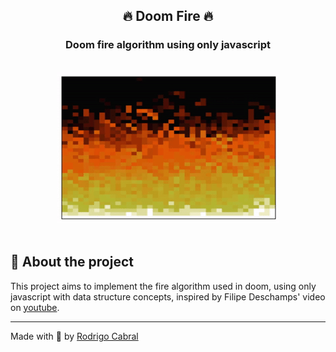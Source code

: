 <center>

## 🔥 Doom Fire 🔥

### Doom fire algorithm using only javascript

<br/>
<img src="fire.gif">

</center>

<br/>

## 📖 About the project

This project aims to implement the fire algorithm used in doom, using only javascript with data structure concepts, inspired by Filipe Deschamps' video on [youtube](https://www.youtube.com/watch?v=HCjDjsHPOco&ab_channel=FilipeDeschamps).

---
Made with 💖 by [Rodrigo Cabral](https://www.linkedin.com/in/rodcabral)